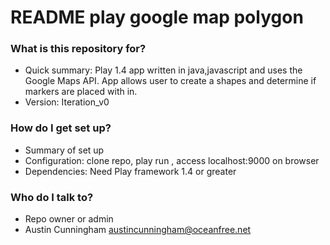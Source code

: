 # README  play google map polygon #

### What is this repository for? ###

* Quick summary: Play 1.4 app written in java,javascript and uses the Google Maps API. App allows user to create a shapes and determine if markers are placed with in. 
* Version: Iteration_v0

### How do I get set up? ###

* Summary of set up
* Configuration: clone repo, play run , access localhost:9000 on browser
* Dependencies: Need Play framework 1.4 or greater


### Who do I talk to? ###

* Repo owner or admin
* Austin Cunningham austincunningham@oceanfree.net
